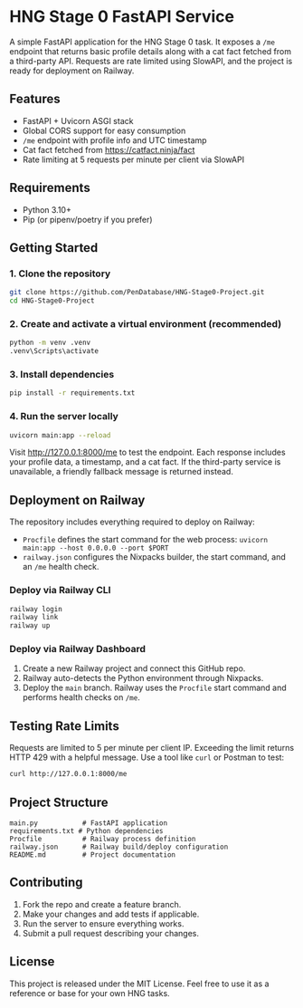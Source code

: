 # HNG Stage 0 FastAPI Service

A simple FastAPI application for the HNG Stage 0 task. It exposes a `/me` endpoint that returns basic profile details along with a cat fact fetched from a third-party API. Requests are rate limited using SlowAPI, and the project is ready for deployment on Railway.

## Features
- FastAPI + Uvicorn ASGI stack
- Global CORS support for easy consumption
- `/me` endpoint with profile info and UTC timestamp
- Cat fact fetched from https://catfact.ninja/fact
- Rate limiting at 5 requests per minute per client via SlowAPI

## Requirements
- Python 3.10+
- Pip (or pipenv/poetry if you prefer)

## Getting Started

### 1. Clone the repository
```bash
git clone https://github.com/PenDatabase/HNG-Stage0-Project.git
cd HNG-Stage0-Project
```

### 2. Create and activate a virtual environment (recommended)
```bash
python -m venv .venv
.venv\Scripts\activate
```

### 3. Install dependencies
```bash
pip install -r requirements.txt
```

### 4. Run the server locally
```bash
uvicorn main:app --reload
```

Visit http://127.0.0.1:8000/me to test the endpoint. Each response includes your profile data, a timestamp, and a cat fact. If the third-party service is unavailable, a friendly fallback message is returned instead.

## Deployment on Railway
The repository includes everything required to deploy on Railway:

- `Procfile` defines the start command for the web process: `uvicorn main:app --host 0.0.0.0 --port $PORT`
- `railway.json` configures the Nixpacks builder, the start command, and an `/me` health check.

### Deploy via Railway CLI
```bash
railway login
railway link
railway up
```

### Deploy via Railway Dashboard
1. Create a new Railway project and connect this GitHub repo.
2. Railway auto-detects the Python environment through Nixpacks.
3. Deploy the `main` branch. Railway uses the `Procfile` start command and performs health checks on `/me`.

## Testing Rate Limits
Requests are limited to 5 per minute per client IP. Exceeding the limit returns HTTP 429 with a helpful message. Use a tool like `curl` or Postman to test:
```bash
curl http://127.0.0.1:8000/me
```

## Project Structure
```
main.py           # FastAPI application
requirements.txt # Python dependencies
Procfile          # Railway process definition
railway.json      # Railway build/deploy configuration
README.md         # Project documentation
```

## Contributing
1. Fork the repo and create a feature branch.
2. Make your changes and add tests if applicable.
3. Run the server to ensure everything works.
4. Submit a pull request describing your changes.

## License
This project is released under the MIT License. Feel free to use it as a reference or base for your own HNG tasks.
